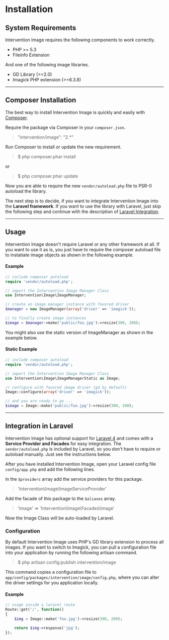 # Installation

## System Requirements

Intervention Image requires the following components to work correctly.

- PHP >= 5.3
- Fileinfo Extension

And one of the following image libraries.

- GD Library (>=2.0)
- Imagick PHP extension (>=6.3.8)

---

## Composer Installation

The best way to install Intervention Image is quickly and easily with [Composer](http://getcomposer.org/).

Require the package via Composer in your ```composer.json```.

> "intervention/image": "2.*"

Run Composer to install or update the new requirement.

> $ php composer.phar install

or

> $ php composer.phar update

Now you are able to require the new ```vendor/autoload.php``` file to PSR-0 autoload the library.

The next step is to decide, if you want to integrate Intervention Image into the **Laravel framework**. If you want to use the library with Laravel, just skip the following step and continue with the description of [Laravel Integration](#laravel).




---




## Usage

Intervention Image doesn't require Laravel or any other framework at all. If you want to use it as is, you just have to require the composer autoload file to instatiate image objects as shown in the following example.

#### Example

```php
// include composer autoload
require 'vendor/autoload.php';

// import the Intervention Image Manager Class
use Intervention\Image\ImageManager;

// create an image manager instance with favored driver
$manager = new ImageManager(array('driver' => 'imagick'));

// to finally create image instances
$image = $manager->make('public/foo.jpg')->resize(300, 200);
```

You might also use the static version of ImageManager as shown in the example below.

#### Static Example

```php
// include composer autoload
require 'vendor/autoload.php';

// import the Intervention Image Manager Class
use Intervention\Image\ImageManagerStatic as Image;

// configure with favored image driver (gd by default)
Image::configure(array('driver' => 'imagick'));

// and you are ready to go ...
$image = Image::make('public/foo.jpg')->resize(300, 200);
```


---


<a name="laravel"></a>
## Integration in Laravel 

Intervention Image has optional support for [Laravel 4](http://laravel.com) and comes with a **Service Provider and Facades** for easy integration. The `vendor/autoload.php` is included by Laravel, so you don't have to require or autoload manually. Just see the instructions below.

After you have installed Intervention Image, open your Laravel config file ```config/app.php``` and add the following lines.

In the ```$providers``` array add the service providers for this package.

> 'Intervention\Image\ImageServiceProvider'

Add the facade of this package to the ```$aliases``` array.

> 'Image' => 'Intervention\Image\Facades\Image'

Now the Image Class will be auto-loaded by Laravel.


### Configuration

By default Intervention Image uses PHP's GD library extension to process all images. If you want to switch to Imagick, you can pull a configuration file into your application by running the following artisan command.

> $ php artisan config:publish intervention/image

This command copies a configuration file to ```app/config/packages/intervention/image/config.php```, where you can alter the driver settings for you application locally.

#### Example

```php
// usage inside a laravel route
Route::get('/', function()
{
    $img = Image::make('foo.jpg')->resize(300, 200);

    return $img->response('jpg');
});
```


